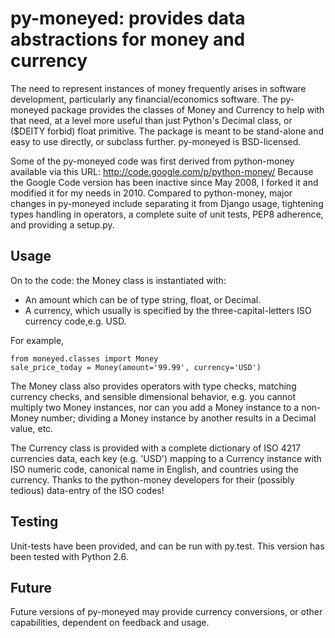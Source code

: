 py-moneyed: provides data abstractions for money and currency
============================================================

The need to represent instances of money frequently arises in software
development, particularly any financial/economics software.  The
py-moneyed package provides the classes of Money and Currency to help
with that need, at a level more useful than just Python's Decimal
class, or ($DEITY forbid) float primitive.  The package is meant to be
stand-alone and easy to use directly, or subclass further.  py-moneyed
is BSD-licensed.

Some of the py-moneyed code was first derived from python-money
available via this URL: http://code.google.com/p/python-money/ Because
the Google Code version has been inactive since May 2008, I forked it
and modified it for my needs in 2010. Compared to python-money, major
changes in py-moneyed include separating it from Django usage,
tightening types handling in operators, a complete suite of unit
tests, PEP8 adherence, and providing a setup.py.


Usage
-----

On to the code: the Money class is instantiated with:

- An amount which can be of type string, float, or Decimal.
- A currency, which usually is specified by the  three-capital-letters
  ISO currency code,e.g. USD.

For example,

    from moneyed.classes import Money
    sale_price_today = Money(amount='99.99', currency='USD')

The Money class also provides operators with type checks, matching
currency checks, and sensible dimensional behavior, e.g. you cannot
multiply two Money instances, nor can you add a Money instance to a
non-Money number; dividing a Money instance by another results in a
Decimal value, etc.

The Currency class is provided with a complete dictionary of ISO 4217
currencies data, each key (e.g. 'USD') mapping to a Currency instance
with ISO numeric code, canonical name in English, and countries using
the currency.  Thanks to the python-money developers for their
(possibly tedious) data-entry of the ISO codes!


Testing
--------

Unit-tests have been provided, and can be run with py.test.  This
version has been tested with Python 2.6.


Future
------

Future versions of py-moneyed may provide currency conversions, or
other capabilities, dependent on feedback and usage.
